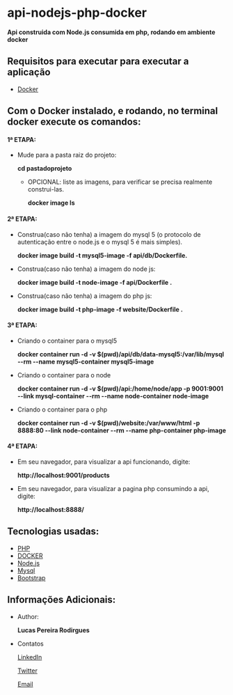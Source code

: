 # api-nodejs-php-docker
**Api construida com Node.js consumida em php, rodando em ambiente docker**
## Requisitos para executar para executar a aplicação
- [Docker](https://docs.docker.com/)

## Com o Docker instalado, e rodando, no terminal docker execute os comandos:
#### 1ª ETAPA: 
- Mude para a pasta raiz do projeto:
 
   **cd pastadoprojeto**
  - OPCIONAL: liste as imagens, para verificar se precisa realmente construi-las.
  
    **docker image ls**
 #### 2ª ETAPA:
 - Construa(caso não tenha) a imagem do mysql 5 (o protocolo de autenticação entre o node.js e o mysql 5 é mais simples).
 
   **docker image build -t mysql5-image -f api/db/Dockerfile.**
 - Construa(caso não tenha) a imagem do node js:
 
   **docker image build -t node-image -f api/Dockerfile .**
 - Construa(caso não tenha) a imagem do php js:
 
    **docker image build -t php-image -f website/Dockerfile .**
    
 #### 3ª ETAPA:
 - Criando o container para o mysql5
     
     **docker container run -d -v $(pwd)/api/db/data-mysql5:/var/lib/mysql --rm --name mysql5-container  mysql5-image**
     
 - Criando o container para o node
     
     **docker container run -d -v $(pwd)/api:/home/node/app -p 9001:9001 --link mysql-container --rm --name node-container node-image**
     
 - Criando o container para o php
     
     **docker container run -d -v $(pwd)/website:/var/www/html -p 8888:80 --link node-container --rm --name php-container php-image**
     
 #### 4ª ETAPA:
 - Em seu navegador, para visualizar a api funcionando, digite:
     
     **http://localhost:9001/products**
 - Em seu navegador, para visualizar a pagina php consumindo a api, digite:
     
     **http://localhost:8888/**
      
 ## Tecnologias usadas:
  - [PHP](https://www.php.net/manual/pt_BR/intro-whatis.php)
  - [DOCKER](https://docs.docker.com/)
  - [Node.js](https://nodejs.org/en/)
  - [Mysql](https://www.mysql.com/)
  - [Bootstrap](https://getbootstrap.com/)
  
  ## Informações Adicionais:
  - Author:
    
    **Lucas Pereira Rodirgues**
  - Contatos
    
      [LinkedIn](https://www.linkedin.com/in/lucas-rodrigues-521060191/)
     
      [Twitter](https://twitter.com/l_Rodrigues20)
   
     <a href="mailto:lucasp.rodrigues@uni9.edu.br?subject=Api%20Node%20com%20Docker" target="_blank">Email</a>
   
